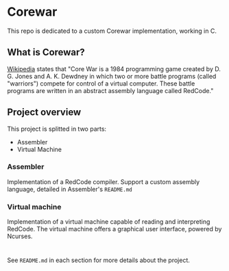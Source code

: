 # Corewar

This repo is dedicated to a custom Corewar implementation, working in C.

## What is Corewar?

[Wikipedia](https://en.wikipedia.org/wiki/Core_War) states that "Core War is a 1984 programming game created by D. G. Jones and A. K. Dewdney in which two or more battle programs (called "warriors") compete for control of a virtual computer. These battle programs are written in an abstract assembly language called RedCode."




## Project overview
This project is splitted in two parts:
* Assembler
* Virtual Machine


### Assembler
Implementation of a RedCode compiler. Support a custom assembly language, detailed in Assembler's `README.md`

### Virtual machine
Implementation of a virtual machine capable of reading and interpreting RedCode.
The virtual machine offers a graphical user interface, powered by Ncurses.

#

See `README.md` in each section for more details about the project.
